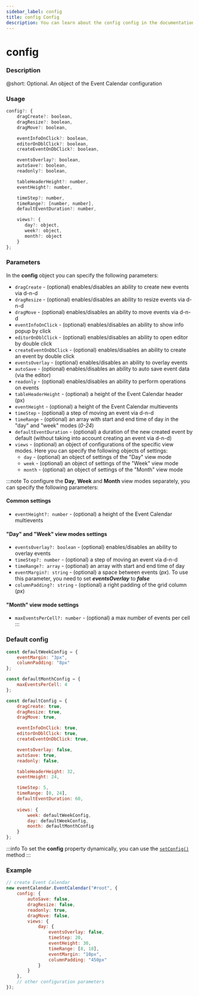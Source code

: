 ```yaml
---
sidebar_label: config
title: config Config
description: You can learn about the config config in the documentation of the DHTMLX JavaScript Event Calendar library. Browse developer guides and API reference, try out code examples and live demos, and download a free 30-day evaluation version of DHTMLX Event Calendar.
---
```


# config

### Description

@short: Optional. An object of the Event Calendar configuration

### Usage

~~~jsx {}
config?: {
    dragCreate?: boolean, 
    dragResize?: boolean,
    dragMove?: boolean,

    eventInfoOnClick?: boolean, 
    editorOnDblClick?: boolean,
    createEventOnDbClick?: boolean,

    eventsOverlay?: boolean,
    autoSave?: boolean,
    readonly?: boolean,

    tableHeaderHeight?: number,
    eventHeight?: number,

    timeStep?: number,
    timeRange?: [number, number],
    defaultEventDuration?: number,

    views?: { 
       day?: object,
       week?: object,
       month?: object
    }
};
~~~

### Parameters

In the **config** object you can specify the following parameters:

- `dragCreate` - (optional) enables/disables an ability to create new events via d-n-d
- `dragResize` - (optional) enables/disables an ability to resize events via d-n-d
- `dragMove` - (optional) enables/disables an ability to move events via d-n-d
- `eventInfoOnClick` - (optional) enables/disables an ability to show info popup by click
- `editorOnDblClick` - (optional) enables/disables an ability to open editor by double click
- `createEventOnDbClick` - (optional) enables/disables an ability to create an event by double click
- `eventsOverlay` - (optional) enables/disables an ability to overlay events
- `autoSave` - (optional) enables/disables an ability to auto save event data (via the editor)
- `readonly` - (optional) enables/disables an ability to perform operations on events
- `tableHeaderHeight` - (optional) a height of the Event Calendar header (px)
- `eventHeight` - (optional) a height of the Event Calendar multievents
- `timeStep` - (optional) a step of moving an event via d-n-d
- `timeRange` - (optional) an array with start and end time of day in the "day" and "week" modes (*0-24*)
- `defaultEventDuration` - (optional) a duration of the new created event by default (without taking into account creating an event via d-n-d)
- `views` - (optional) an object of configurations of the specific view modes. Here you can specify the following objects of settings:
    - `day` - (optional) an object of settings of the "Day" view mode
    - `week` - (optional) an object of settings of the "Week" view mode
    - `month` - (optional) an object of settings of the "Month" view mode

:::note
To configure the **Day**, **Week** and **Month** view modes separately, you can specify the following parameters:

<h4 style = {{color: "green"}}>Common settings</h4>

- `eventHeight?: number` - (optional) a height of the Event Calendar multievents

<h4 style = {{color: "green"}}>"Day" and "Week" view modes settings</h4>

- `eventsOverlay?: boolean` - (optional) enables/disables an ability to overlay events
- `timeStep?: number` - (optional) a step of moving an event via d-n-d
- `timeRange?: array` - (optional) an array with start and end time of day
- `eventMargin?: string` - (optional) a space between events (*px*). To use this parameter, you need to set ***eventsOverlay*** to ***false***
- `columnPadding?: string` - (optional) a right padding of the grid column (*px*)

<h4 style = {{color: "green"}}>"Month" view mode settings</h4>

- `maxEventsPerCell?: number` - (optional) a max number of events per cell
:::

### Default config

~~~jsx {}
const defaultWeekConfig = {
    eventMargin: "3px",
    columnPadding: "8px"
};

const defaultMonthConfig = {
    maxEventsPerCell: 4
};

const defaultConfig = {
    dragCreate: true,
    dragResize: true,
    dragMove: true,

    eventInfoOnClick: true,
    editorOnDblClick: true,
    createEventOnDbClick: true,

    eventsOverlay: false,
    autoSave: true,
    readonly: false,

    tableHeaderHeight: 32,
    eventHeight: 24,

    timeStep: 5,
    timeRange: [0, 24],
    defaultEventDuration: 60,
    
    views: {
        week: defaultWeekConfig,
        day: defaultWeekConfig,
        month: defaultMonthConfig
    }
};
~~~

:::info
To set the **config** property dynamically, you can use the 
[`setConfig()`](api/methods/js_eventcalendar_setconfig_method.md) method
:::

### Example

~~~jsx {3-20}
// create Event Calendar
new eventCalendar.EventCalendar("#root", {
    config: {
        autoSave: false,
        dragResize: false,
        readonly: true,
        dragMove: false,
        views: {
            day: {
                eventsOverlay: false,  
                timeStep: 20, 
                eventHeight: 30, 
                timeRange: [8, 18], 
                eventMargin: "10px", 
                columnPadding: "450px"
            }
        }
    },
    // other configuration parameters
});
~~~
